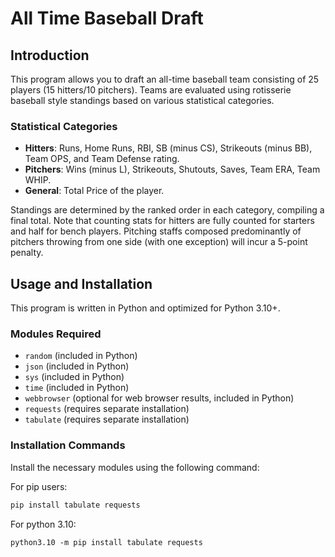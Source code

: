 # All Time Baseball Draft

## Introduction
This program allows you to draft an all-time baseball team consisting of 25 players (15 hitters/10 pitchers). Teams are evaluated using rotisserie baseball style standings based on various statistical categories.

### Statistical Categories
- **Hitters**: Runs, Home Runs, RBI, SB (minus CS), Strikeouts (minus BB), Team OPS, and Team Defense rating.
- **Pitchers**: Wins (minus L), Strikeouts, Shutouts, Saves, Team ERA, Team WHIP.
- **General**: Total Price of the player.

Standings are determined by the ranked order in each category, compiling a final total. Note that counting stats for hitters are fully counted for starters and half for bench players. Pitching staffs composed predominantly of pitchers throwing from one side (with one exception) will incur a 5-point penalty.

## Usage and Installation
This program is written in Python and optimized for Python 3.10+.

### Modules Required
- `random` (included in Python)
- `json` (included in Python)
- `sys` (included in Python)
- `time` (included in Python)
- `webbrowser` (optional for web browser results, included in Python)
- `requests` (requires separate installation)
- `tabulate` (requires separate installation)

### Installation Commands
Install the necessary modules using the following command:

For pip users:
```markdown
pip install tabulate requests
```

For python 3.10:
```markdown
python3.10 -m pip install tabulate requests
```



